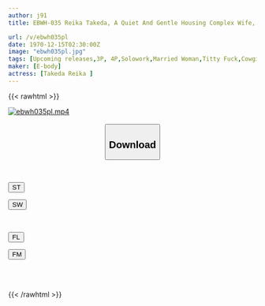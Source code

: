 ```yaml
---
author: j91
title: EBWH-035 Reika Takeda, A Quiet And Gentle Housing Complex Wife, Brings In The Men In The Neighborhood Today As Well, And Their Voluptuous Bodies Are All Covered In Sweat.

url: /v/ebwh035pl
date: 1970-12-15T02:30:00Z
image: "ebwh035pl.jpg"
tags: [Upcoming releases,3P, 4P,Solowork,Married Woman,Titty Fuck,Cowgirl,Ultra-Huge Tits	 ]
maker: [E-body]
actress: [Takeda Reika ]
---
```



{{< rawhtml >}}

<div class="video" data-videoid="pending_link.html">
    <a href="javascript:;">
        <img src="/v/ebwh035pl/ebwh035pl.jpg" width="WIDTH" height="HEIGHT" alt="ebwh035pl.mp4" loading="lazy">
    </a>
</div>

<script type="text/javascript" src="https://j91.asia/asset/on-demand-pend.js"></script>

<br>
  <link rel="stylesheet" href="https://j91.asia/asset/bs5.css">
  
  <center>
  <button class="btn btn-primary" type="button" data-bs-toggle="collapse" data-bs-target=".multi-collapse" aria-expanded="false" aria-controls="multiCollapseExample1 multiCollapseExample2"><h2>Download</h2></button></center>
</p>
<div class="row">
  <div class="col">
    <div class="collapse multi-collapse" id="multiCollapseExample1">
      <div class="card card-body">
	      	      <br>
<div class="buttons">  
<p><a href="https://j91.asia/pending_link.html" target="_blank"><button class="btn-hover color-3"><i class="fa fa-download"></i> ST</button></a></p>
<p><a href="https://j91.asia/pending_link.html" target="_blank"><button class="btn-hover color-2"><i class="fa fa-download"></i> SW</button></a></p></div>
    </div>
  </div>
</div>
  <div class="col">
    <div class="collapse multi-collapse" id="multiCollapseExample2">
      <div class="card card-body">
	      <br>
<div class="buttons">
<p><a href="https://j91.asia/pending_link.html" target="_blank"><button class="btn-hover color-9"><i class="fa fa-download"></i> FL</button></a></p>
<p><a href="https://j91.asia/pending_link.html" target="_blank"><button class="btn-hover color-8"><i class="fa fa-download"></i> FM</button></a></p></div>
<br><br>
      </div>
    </div>
  </div>
</div>

{{< /rawhtml >}}
